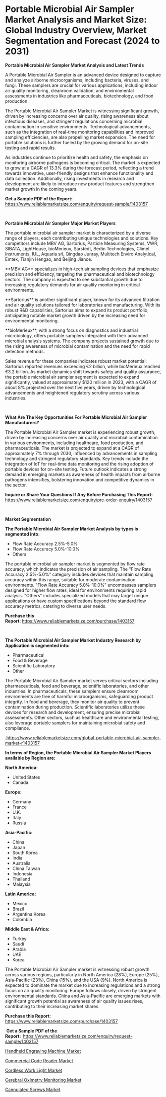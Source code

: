 <p><h1>Portable Microbial Air Sampler Market Analysis and Market Size: Global Industry Overview, Market Segmentation and Forecast (2024 to 2031)</h1></p><p><strong>Portable Microbial Air Sampler Market Analysis and Latest Trends</strong></p>
<p><p>A Portable Microbial Air Sampler is an advanced device designed to capture and analyze airborne microorganisms, including bacteria, viruses, and fungi. These samplers are crucial for various applications, including indoor air quality monitoring, cleanroom validation, and environmental assessments in industries like pharmaceuticals, biotechnology, and food production.</p><p>The Portable Microbial Air Sampler Market is witnessing significant growth, driven by increasing concerns over air quality, rising awareness about infectious diseases, and stringent regulations concerning microbial contamination in sensitive environments. Technological advancements, such as the integration of real-time monitoring capabilities and improved sampling efficiencies, are also propelling market expansion. The need for portable solutions is further fueled by the growing demand for on-site testing and rapid results.</p><p>As industries continue to prioritize health and safety, the emphasis on monitoring airborne pathogens is becoming critical. The market is expected to grow at a CAGR of 13.3% during the forecast period, reflecting a trend towards innovative, user-friendly designs that enhance functionality and data collection. Additionally, rising investments in research and development are likely to introduce new product features and strengthen market growth in the coming years.</p></p>
<p><strong>Get a Sample PDF of the Report:&nbsp;</strong> <a href="https://www.reliablemarketsize.com/enquiry/request-sample/1403157?utm_campaign=1413&utm_medium=2&utm_source=Github&utm_content=ia&utm_term=23102024&utm_id=portable-microbial-air-sampler">https://www.reliablemarketsize.com/enquiry/request-sample/1403157</a></p>
<p>&nbsp;</p>
<p><strong>Portable Microbial Air Sampler Major Market Players</strong></p>
<p><p>The portable microbial air sampler market is characterized by a diverse range of players, each contributing unique technologies and solutions. Key competitors include MBV AG, Sartorius, Particle Measuring Systems, VWR, SIBATA, LightHouse, bioMerieux, Sarstedt, Bertin Technologies, Climet Instruments, IUL, Aquaria srl, Qingdao Junray, Multitech Enviro Analytical, Emtek, Tianjin Hengao, and Beijing Jiance.</p><p>**MBV AG** specializes in high-tech air sampling devices that emphasize precision and efficiency, targeting the pharmaceutical and biotechnology sectors. The company is expected to see substantial growth due to increasing regulatory demands for air quality monitoring in critical environments.</p><p>**Sartorius** is another significant player, known for its advanced filtration and air quality solutions tailored for laboratories and manufacturing. With its robust R&D capabilities, Sartorius aims to expand its product portfolio, anticipating notable market growth driven by the increasing need for environmental monitoring.</p><p>**bioMerieux**, with a strong focus on diagnostics and industrial microbiology, offers portable samplers integrated with their advanced microbial analysis systems. The company projects sustained growth due to the rising awareness of microbial contamination and the need for rapid detection methods.</p><p>Sales revenue for these companies indicates robust market potential: Sartorius reported revenues exceeding €2 billion, while bioMerieux reached €3.2 billion. As market dynamics shift towards safety and quality assurance, the portable microbial air sampler segment is expected to expand significantly, valued at approximately $120 million in 2023, with a CAGR of about 8% projected over the next five years, driven by technological advancements and heightened regulatory scrutiny across various industries.</p></p>
<p>&nbsp;</p>
<p><strong>What Are The Key Opportunities For Portable Microbial Air Sampler Manufacturers?</strong></p>
<p><p>The Portable Microbial Air Sampler market is experiencing robust growth, driven by increasing concerns over air quality and microbial contamination in various environments, including healthcare, food production, and pharmaceuticals. The market is projected to expand at a CAGR of approximately 7% through 2030, influenced by advancements in sampling technology and stringent regulatory standards. Key trends include the integration of IoT for real-time data monitoring and the rising adoption of portable devices for on-site testing. Future outlook indicates a strong demand in emerging markets as awareness of health impacts from airborne pathogens intensifies, bolstering innovation and competitive dynamics in the sector.</p></p>
<p><strong>Inquire or Share Your Questions If Any Before Purchasing This Report:</strong> <a href="https://www.reliablemarketsize.com/enquiry/pre-order-enquiry/1403157?utm_campaign=1413&utm_medium=2&utm_source=Github&utm_content=ia&utm_term=23102024&utm_id=portable-microbial-air-sampler">https://www.reliablemarketsize.com/enquiry/pre-order-enquiry/1403157</a></p>
<p>&nbsp;</p>
<p><strong>Market Segmentation</strong></p>
<p><strong>The Portable Microbial Air Sampler Market Analysis by types is segmented into:</strong></p>
<p><ul><li>Flow Rate Accuracy 2.5%-5.0%</li><li>Flow Rate Accuracy 5.0%-10.0%</li><li>Others</li></ul></p>
<p><p>The portable microbial air sampler market is segmented by flow rate accuracy, which indicates the precision of air sampling. The "Flow Rate Accuracy 2.5%-5.0%" category includes devices that maintain sampling accuracy within this range, suitable for moderate contamination environments. "Flow Rate Accuracy 5.0%-10.0%" encompasses samplers designed for higher flow rates, ideal for environments requiring rapid analysis. "Others" includes specialized models that may target unique applications or have custom specifications beyond the standard flow accuracy metrics, catering to diverse user needs.</p></p>
<p><strong>Purchase this Report:&nbsp;</strong><a href="https://www.reliablemarketsize.com/purchase/1403157?utm_campaign=1413&utm_medium=2&utm_source=Github&utm_content=ia&utm_term=23102024&utm_id=portable-microbial-air-sampler">https://www.reliablemarketsize.com/purchase/1403157</a></p>
<p>&nbsp;</p>
<p><strong>The Portable Microbial Air Sampler Market Industry Research by Application is segmented into:</strong></p>
<p><ul><li>Pharmaceutical</li><li>Food & Beverage</li><li>Scientific Laboratory</li><li>Other</li></ul></p>
<p><p>The Portable Microbial Air Sampler market serves critical sectors including pharmaceuticals, food and beverage, scientific laboratories, and other industries. In pharmaceuticals, these samplers ensure cleanroom environments are free of harmful microorganisms, safeguarding product integrity. In food and beverage, they monitor air quality to prevent contamination during production. Scientific laboratories utilize these devices for research and development, ensuring precise microbial assessments. Other sectors, such as healthcare and environmental testing, also leverage portable samplers for maintaining microbial safety and compliance.</p></p>
<p><a href="https://www.reliablemarketsize.com/global-portable-microbial-air-sampler-market-r1403157?utm_campaign=1413&utm_medium=2&utm_source=Github&utm_content=ia&utm_term=23102024&utm_id=portable-microbial-air-sampler">&nbsp;https://www.reliablemarketsize.com/global-portable-microbial-air-sampler-market-r1403157</a></p>
<p><strong>In terms of Region, the Portable Microbial Air Sampler Market Players available by Region are:</strong></p>
<p>
    <p> <strong> North America: </strong>
        <ul>
            <li>United States</li>
            <li>Canada</li>
        </ul>
        </p> 
    <p> <strong> Europe: </strong>
        <ul>
            <li>Germany</li>
            <li>France</li>
            <li>U.K.</li>
            <li>Italy</li>
            <li>Russia</li>
        </ul>
        </p> 
    <p> <strong> Asia-Pacific: </strong>
        <ul>
            <li>China</li>
            <li>Japan</li>
            <li>South Korea</li>
            <li>India</li>
            <li>Australia</li>
            <li>China Taiwan</li>
            <li>Indonesia</li>
            <li>Thailand</li>
            <li>Malaysia</li>
        </ul>
        </p> 
    <p> <strong> Latin America: </strong>
        <ul>
            <li>Mexico</li>
            <li>Brazil</li>
            <li>Argentina Korea</li>
            <li>Colombia</li>
        </ul>
        </p> 
    <p> <strong> Middle East & Africa: </strong>
        <ul>
            <li>Turkey</li>
            <li>Saudi</li>
            <li>Arabia</li>
            <li>UAE</li>
            <li>Korea</li>
        </ul>
    </p>
    </p>
<p><p>The Portable Microbial Air Sampler market is witnessing robust growth across various regions, particularly in North America (28%), Europe (25%), Asia-Pacific (23%), China (15%), and the USA (9%). North America is expected to dominate the market due to increasing regulations and a strong focus on air quality monitoring. Europe follows closely, driven by stringent environmental standards. China and Asia-Pacific are emerging markets with significant growth potential as awareness of air quality issues rises, contributing to their increasing market shares.</p></p>
<p><strong>Purchase this Report: </strong><a href="https://www.reliablemarketsize.com/purchase/1403157?utm_campaign=1413&utm_medium=2&utm_source=Github&utm_content=ia&utm_term=23102024&utm_id=portable-microbial-air-sampler">https://www.reliablemarketsize.com/purchase/1403157</a></p>
<p>&nbsp;<strong>Get a Sample PDF of the Report:&nbsp;&nbsp;</strong><a href="https://www.reliablemarketsize.com/enquiry/request-sample/1403157?utm_campaign=1413&utm_medium=2&utm_source=Github&utm_content=ia&utm_term=23102024&utm_id=portable-microbial-air-sampler">https://www.reliablemarketsize.com/enquiry/request-sample/1403157</a></p>
<p><strong></strong></p>
<p><p><a href="https://issuu.com/reportprime-2/docs/handheld-engraving-machine-market-s_8f2b73364ec265?utm_campaign=1413&utm_medium=2&utm_source=Github&utm_content=ia&utm_term=23102024&utm_id=portable-microbial-air-sampler">Handheld Engraving Machine Market</a></p><p><a href="https://github.com/ChiragRP21/Market-Research-Report-List-6/blob/main/commercial-code-reader-market.md?utm_campaign=1413&utm_medium=2&utm_source=Github&utm_content=ia&utm_term=23102024&utm_id=portable-microbial-air-sampler">Commercial Code Reader Market</a></p><p><a href="https://github.com/kric8bmkinds/Market-Research-Report-List-1/blob/main/cordless-work-light-market.md?utm_campaign=1413&utm_medium=2&utm_source=Github&utm_content=ia&utm_term=23102024&utm_id=portable-microbial-air-sampler">Cordless Work Light Market</a></p><p><a href="https://www.linkedin.com/pulse/comprehensive-cerebral-oximetry-monitoring-market-report-22fue?utm_campaign=1413&utm_medium=2&utm_source=Github&utm_content=ia&utm_term=23102024&utm_id=portable-microbial-air-sampler">Cerebral Oximetry Monitoring Market</a></p><p><a href="https://www.linkedin.com/pulse/cannulated-screws-market-evolution-key-trends-regional-dynamics-ip0ge?utm_campaign=1413&utm_medium=2&utm_source=Github&utm_content=ia&utm_term=23102024&utm_id=portable-microbial-air-sampler">Cannulated Screws Market</a></p></p>